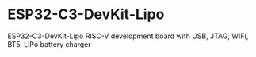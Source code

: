 # ESP32-C3-DevKit-Lipo
ESP32-C3-DevKit-Lipo RISC-V development board with USB, JTAG, WIFI, BT5, LiPo battery charger
